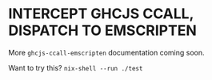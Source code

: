 # INTERCEPT GHCJS CCALL, DISPATCH TO EMSCRIPTEN

More `ghcjs-ccall-emscripten` documentation coming soon.

Want to try this? `nix-shell --run ./test`



